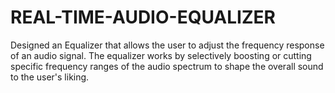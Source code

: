 # REAL-TIME-AUDIO-EQUALIZER

Designed an Equalizer that allows the user to adjust the frequency response of an audio signal. The equalizer works by selectively boosting or cutting specific frequency ranges of the audio spectrum to shape the overall sound to the user's liking.
